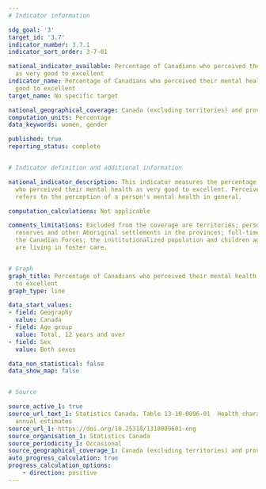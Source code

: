 ```yaml
---
# Indicator information

sdg_goal: '3'
target_id: '3.7'
indicator_number: 3.7.1
indicator_sort_order: 3-7-01

national_indicator_available: Percentage of Canadians who perceived their mental health
  as very good to excellent
indicator_name: Percentage of Canadians who perceived their mental health as very
  good to excellent
target_name: No specific target

national_geographical_coverage: Canada (excluding territories) and provinces
computation_units: Percentage
data_keywords: women, gender

published: true
reporting_status: complete


# Indicator definition and additional information

national_indicator_description: This indicator measures the percentage of the population
  who perceived their mental health as very good to excellent. Perceived mental health
  refers to the perception of a person's mental health in general.

computation_calculations: Not applicable

comments_limitations: Excluded from the coverage are territories; persons living on
  reserves and other Aboriginal settlements in the provinces; full-time members of
  the Canadian Forces; the institutionalized population and children aged 12-17 that
  are living in foster care.


# Graph
graph_title: Percentage of Canadians who perceived their mental health as very good
  to excellent
graph_type: line

data_start_values:
- field: Geography
  value: Canada
- field: Age group
  value: Total, 12 years and over
- field: Sex
  value: Both sexes

data_non_statistical: false
data_show_map: false


# Source

source_active_1: true
source_url_text_1: Statistics Canada. Table 13-10-0096-01  Health characteristics,
  annual estimates
source_url_1: https://doi.org/10.25318/1310009601-eng
source_organisation_1: Statistics Canada
source_periodicity_1: Occasional
source_geographical_coverage_1: Canada (excluding territories) and provinces
auto_progress_calculation: true
progress_calculation_options:
    - direction: positive
---
```

